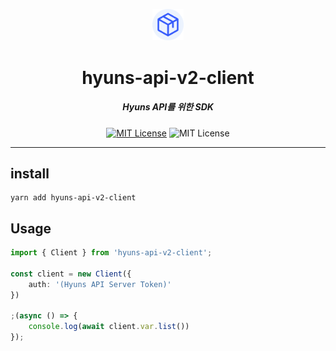 <p align="center">
  <img src="./assets/logo_cicle.png" width="10%" alt="Hyuns Dash" />
</p>
<h1 align="center">hyuns-api-v2-client</h1>
<h5 align="center">Hyuns API를 위한 SDK</h5>
<p align="center">
  <a href="LICENSE"><img alt="MIT License" src="https://img.shields.io/badge/License-MIT-blue"/></a>
  <img alt="MIT License" src="https://img.shields.io/badge/Language-Typescript-blue?logo=typescript"/>
</p>

---


## install
```
yarn add hyuns-api-v2-client
```

## Usage

```typescript
import { Client } from 'hyuns-api-v2-client';

const client = new Client({
    auth: '(Hyuns API Server Token)'
})

;(async () => {
    console.log(await client.var.list())
});
```
